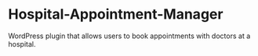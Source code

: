 # Hospital-Appointment-Manager
WordPress plugin that allows users to book appointments with doctors at a  hospital. 
